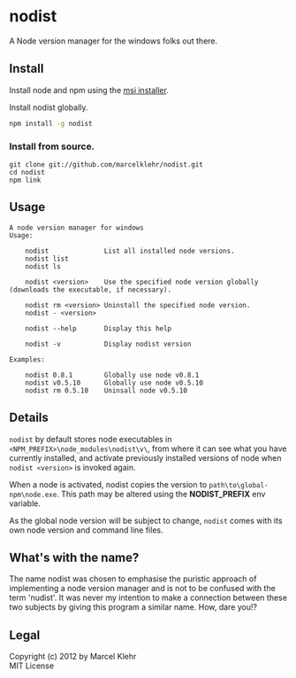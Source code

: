 # nodist
A Node version manager for the windows folks out there.

## Install
Install node and npm using the [msi installer](http://nodejs.org/#download).

Install nodist globally.
```sh
npm install -g nodist
```

### Install from source.
```
git clone git://github.com/marcelklehr/nodist.git
cd nodist
npm link
```

## Usage
```
A node version manager for windows
Usage:

    nodist              List all installed node versions.
    nodist list
    nodist ls

    nodist <version>    Use the specified node version globally (downloads the executable, if necessary).

    nodist rm <version> Uninstall the specified node version.
    nodist - <version>

    nodist --help       Display this help

    nodist -v           Display nodist version

Examples:

    nodist 0.8.1        Globally use node v0.8.1
    nodist v0.5.10      Globally use node v0.5.10
    nodist rm 0.5.10    Uninsall node v0.5.10
```

## Details
`nodist` by default stores node executables in `<NPM_PREFIX>\node_modules\nodist\v\`, from where it can see what you have currently installed, and activate previously installed versions of node when `nodist <version>` is invoked again.

When a node is activated, nodist copies the version to `path\to\global-npm\node.exe`. This path may be altered using the **NODIST_PREFIX** env variable.

As the global node version will be subject to change, `nodist` comes with its own node version and command line files.

## What's with the name?
The name nodist was chosen to emphasise the puristic approach of implementing a node version manager and is not to be confused with the term 'nudist'. It was never my intention to make a connection between these two subjects by giving this program a similar name. How, dare you!?

## Legal
Copyright (c) 2012 by Marcel Klehr  
MIT License